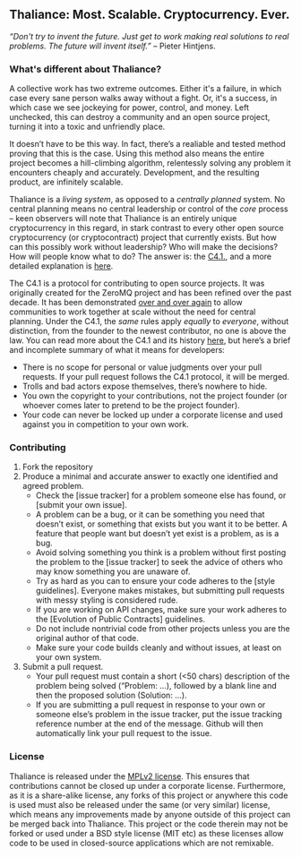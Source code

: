 ## Thaliance: Most. Scalable. Cryptocurrency. Ever.

_“Don't try to invent the future. Just get to work making real solutions to real problems. The future will invent itself.”_ – Pieter Hintjens.

### What's different about Thaliance?
A collective work has two extreme outcomes. Either it's a failure, in which case every sane person walks away without a fight. Or, it's a success, in which case we see jockeying for power, control, and money. Left unchecked, this can destroy a community and an open source project, turning it into a toxic and unfriendly place. 

It doesn’t have to be this way. In fact, there’s a realiable and tested method proving that this is the case. Using this method also means the entire project becomes a hill-climbing algorithm, relentessly solving any problem it encounters cheaply and accurately. Development, and the resulting product, are infinitely scalable.

Thaliance is a _living system_, as opposed to a _centrally planned_ system. No central planning means no central leadership or control of the _core_ process – keen observers will note that Thaliance is an entirely unique cryptocurrency in this regard, in stark contrast to every other open source cryptocurrency (or cryptocontract) project that currently exists. But how can this possibly work without leadership? Who will make the decisions? How will people know what to do? The answer is: the [C4.1.](http://rfc.zeromq.org/spec:22/), and a more detailed explanation is [here](https://hintjens.gitbooks.io/social-architecture/content/chapter4.html). 

The C4.1 is a protocol for contributing to open source projects. It was originally created for the ZeroMQ project and has been refined over the past decade. It has been demonstrated [over and over again](https://hintjens.gitbooks.io/social-architecture/content/chapter3.html) to allow communities to work together at scale without the need for central planning. Under the C4.1, the _same_ rules apply _equally_ to _everyone_, without distinction, from the founder to the newest contributor, no one is above the law. You can read more about the C4.1 and its history [here](http://zguide.zeromq.org/page:all#Chapter-The-ZeroMQ-Community), but here’s a brief and incomplete summary of what it means for developers:

-	There is no scope for personal or value judgments over your pull requests. If your pull request follows the C4.1 protocol, it will be merged.
-	Trolls and bad actors expose themselves, there’s nowhere to hide.
-	You own the copyright to your contributions, not the project founder (or whoever comes later to pretend to be the project founder).
-	Your code can never be locked up under a corporate license and used against you in competition to your own work.

### Contributing
1. Fork the repository
2. Produce a minimal and accurate answer to exactly one identified and agreed problem. 
    * Check the [issue tracker] for a problem someone else has found, or [submit your own issue]. 
    * A problem can be a bug, or it can be something you need that doesn’t exist, or something that exists but you want it to be better. A feature that people want but doesn’t yet exist is a problem, as is a bug.
    * Avoid solving something you think is a problem without first posting the problem to the [issue tracker] to seek the advice of others who may know something you are unaware of.
    * Try as hard as you can to ensure your code adheres to the [style guidelines]. Everyone makes mistakes, but submitting pull requests with messy styling is considered rude.
    * If you are working on API changes, make sure your work adheres to the [Evolution of Public Contracts] guidelines.
    * Do not include nontrivial code from other projects unless you are the original author of that code.
    * Make sure your code builds cleanly and without issues, at least on your own system.
3.	Submit a pull request.
    * Your pull request must contain a short (<50 chars) description of the problem being solved (“Problem: …), followed by a blank line and then the proposed solution (Solution: …).
    * If you are submitting a pull request in response to your own or someone else’s problem in the issue tracker, put the issue tracking reference number at the end of the message. Github will then automatically link your pull request to the issue.

### License
Thaliance is released under the [MPLv2 license](https://www.mozilla.org/en-US/MPL/2.0/). This ensures that contributions cannot be closed up under a corporate license. Furthermore, as it is a share-alike license, any forks of this project or anywhere this code is used must also be released under the same (or very similar) license, which means any improvements made by anyone outside of this project can be merged back into Thaliance. This project or the code therein may not be forked or used under a BSD style license (MIT etc) as these licenses allow code to be used in closed-source applications which are not remixable. 
